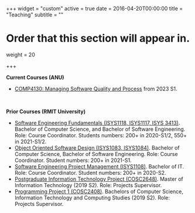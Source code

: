 +++
widget = "custom"
active = true
date = 2016-04-20T00:00:00
title = "Teaching"
subtitle = ""

# Order that this section will appear in.
weight = 20

+++



**Current Courses (ANU)**

- [COMP4130: Managing Software Quality and Process](https://programsandcourses.anu.edu.au/course/comp4130) from 2023 S1.





<br />


**Prior Courses (RMIT University)**

- [Software Engineering Fundamentals (ISYS1118, ISYS1117, ISYS 3413)](http://www1.rmit.edu.au/courses/004309). Bachelor of Computer Science, and Bachelor of Software Engineering. Role: Course Coordinator. Students numbers: 200+ in 2020-S1/2, 550+ in 2021-S1/2.
- [Object Oriented Software Design (ISYS1083, ISYS1084)](v). Bachelor of Computer Science, Bachelor of Software Engineering. Role: Course Coordinator. Student numbers: 200+ in 2021-S1.
- [Software Engineering Project Management (ISYS1108)](http://www1.rmit.edu.au/courses/004245). Bachelor of IT. Role: Course Coordinator. Student numbers: 200+ in 2020-S2.
- [Postgraduate Information Technology Project (COSC2648)](http://www1.rmit.edu.au/courses/050441). Master of Information Technology (2019 S2). Role: Projects Supervisor.
- [Programming Project 1 (COSC2408)](http://www1.rmit.edu.au/courses/039985). Bachelors of Computer Science, Information Technology and Computing Studies (2019 S2). Role: Projects Supervisor.

